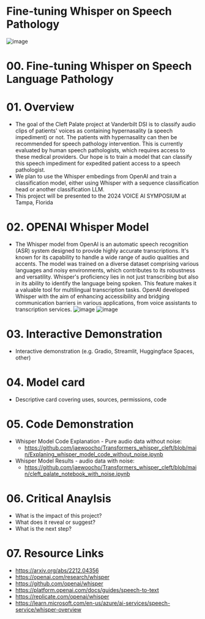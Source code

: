 # Fine-tuning Whisper on Speech Pathology
![image](https://github.com/jaewoocho/Transformers_whisper_cleft/assets/25238652/3d47cdc3-ee14-4913-81ab-4c2efb6e1932)
# 00. Fine-tuning Whisper on Speech Language Pathology
# 01. Overview
- The goal of the Cleft Palate project at Vanderbilt DSI is to classify audio clips of patients' voices as containing hypernasality (a speech impediment) or not. The patients with hypernasality can then be recommended for speech pathology intervention. This is currently evaluated by human speech pathologists, which requires access to these medical providers. Our hope is to train a model that can classify this speech impediment for expedited patient access to a speech pathologist.
- We plan to use the Whisper embedings from OpenAI and train a classification model, either using Whisper with a sequence classification head or another classification LLM.
- This project will be presented to the 2024 VOICE AI SYMPOSIUM at Tampa, Florida

# 02. OPENAI Whisper Model 
- The Whisper model from OpenAI is an automatic speech recognition (ASR) system designed to provide highly accurate transcriptions. It's known for its capability to handle a wide range of audio qualities and accents. The model was trained on a diverse dataset comprising various languages and noisy environments, which contributes to its robustness and versatility. Whisper's proficiency lies in not just transcribing but also in its ability to identify the language being spoken. This feature makes it a valuable tool for multilingual transcription tasks. OpenAI developed Whisper with the aim of enhancing accessibility and bridging communication barriers in various applications, from voice assistants to transcription services.
![image](https://github.com/jaewoocho/Transformers_whisper_cleft/assets/25238652/bad84052-3c7c-4524-b8d5-f0da8bc0f86f)
![image](https://github.com/jaewoocho/Transformers_whisper_cleft/assets/25238652/422985cb-39ca-4de6-9a83-8733bc4240d8)


# 03. Interactive Demonstration
- Interactive demonstration (e.g. Gradio, Streamlit, Huggingface Spaces, other)

# 04. Model card
- Descriptive card covering uses, sources, permissions, code
  
# 05. Code Demonstration 
 - Whisper Model Code Explanation - Pure audio data without noise:
   - https://github.com/jaewoocho/Transformers_whisper_cleft/blob/main/Explaning_whisper_model_code_without_noise.ipynb
 - Whisper Model Results - audio data with noise:
   - https://github.com/jaewoocho/Transformers_whisper_cleft/blob/main/cleft_palate_notebook_with_noise.ipynb 
   
# 06. Critical Anaylsis 
  - What is the impact of this project?
  - What does it reveal or suggest?
  - What is the next step?

# 07. Resource Links
  - https://arxiv.org/abs/2212.04356
  - https://openai.com/research/whisper 
  - https://github.com/openai/whisper 
  - https://platform.openai.com/docs/guides/speech-to-text
  - https://replicate.com/openai/whisper
  - https://learn.microsoft.com/en-us/azure/ai-services/speech-service/whisper-overview
